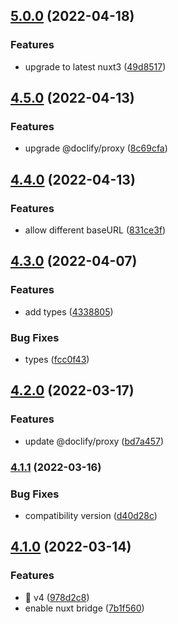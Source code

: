 ## [5.0.0](https://github.com/doclify/doclify-nuxt/compare/v4.5.0...v5.0.0) (2022-04-18)


### Features

* upgrade to latest nuxt3 ([49d8517](https://github.com/doclify/doclify-nuxt/commit/49d85171b5cf0d1bb351126950999fbaac8ed255))

## [4.5.0](https://github.com/doclify/doclify-nuxt/compare/v4.4.0...v4.5.0) (2022-04-13)


### Features

* upgrade @doclify/proxy ([8c69cfa](https://github.com/doclify/doclify-nuxt/commit/8c69cfa359f18727ab508ac9a500b18b9eaac7c4))

## [4.4.0](https://github.com/doclify/doclify-nuxt/compare/v4.3.0...v4.4.0) (2022-04-13)


### Features

* allow different baseURL ([831ce3f](https://github.com/doclify/doclify-nuxt/commit/831ce3fb6596f176458f47fbb9120bc5c2054dfd))

## [4.3.0](https://github.com/doclify/doclify-nuxt/compare/v4.2.0...v4.3.0) (2022-04-07)


### Features

* add types ([4338805](https://github.com/doclify/doclify-nuxt/commit/4338805a94b97d0950ea9a8975f57a25f08b8fcd))


### Bug Fixes

* types ([fcc0f43](https://github.com/doclify/doclify-nuxt/commit/fcc0f43edd3df967b3dcee3cbc0538d6e23af82e))

## [4.2.0](https://github.com/doclify/doclify-nuxt/compare/v4.1.1...v4.2.0) (2022-03-17)


### Features

* update @doclify/proxy ([bd7a457](https://github.com/doclify/doclify-nuxt/commit/bd7a4576b684a644408c48f64d0e53d6ea4523b4))

### [4.1.1](https://github.com/doclify/doclify-nuxt/compare/v4.1.0...v4.1.1) (2022-03-16)


### Bug Fixes

* compatibility version ([d40d28c](https://github.com/doclify/doclify-nuxt/commit/d40d28c185e153b867574edb89052866ad0751e9))

## [4.1.0](https://github.com/doclify/doclify-nuxt/compare/v2.0.2...v4.1.0) (2022-03-14)


### Features

* :tada: v4 ([978d2c8](https://github.com/doclify/doclify-nuxt/commit/978d2c8c9d9913f5c0dbc4ca1bcd5e6b03630775))
* enable nuxt bridge ([7b1f560](https://github.com/doclify/doclify-nuxt/commit/7b1f560d2eb28253bed9ffb65fa6d2f0107aa93b))

